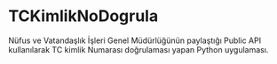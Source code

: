 # TCKimlikNoDogrula
Nüfus ve Vatandaşlık İşleri Genel Müdürlüğünün paylaştığı Public API kullanılarak TC kimlik Numarası doğrulaması yapan Python uygulaması.
